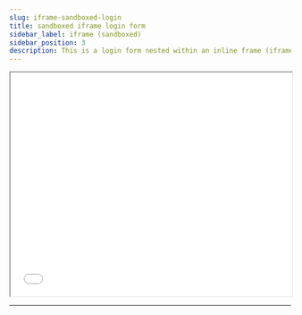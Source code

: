 ```yaml
---
slug: iframe-sandboxed-login
title: sandboxed iframe login form
sidebar_label: iframe (sandboxed)
sidebar_position: 3
description: This is a login form nested within an inline frame (iframe) utilizing the sandbox attribute which is set to `allow-scripts allow-forms allow-same-origin`. It will POST on submit.
---
```


<iframe
  id="test-iframe"
  src="/login-page-bare?docusaurus-data-bare-page=true"
  class="margin-vert--lg"
  style="overflow-y: hidden; width: 100%; height: 400px;"
  scrolling="no"
  sandbox="allow-scripts allow-forms allow-same-origin"
></iframe>

<hr/>
